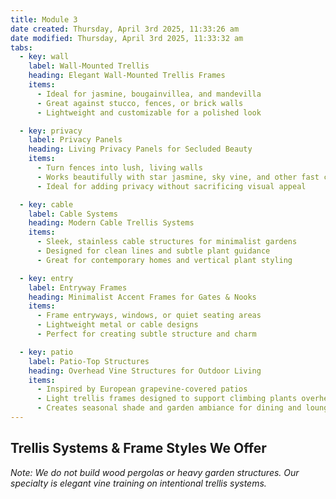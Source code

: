 ```yaml
---
title: Module 3
date created: Thursday, April 3rd 2025, 11:33:26 am
date modified: Thursday, April 3rd 2025, 11:33:32 am
tabs:
  - key: wall
    label: Wall-Mounted Trellis
    heading: Elegant Wall-Mounted Trellis Frames
    items:
      - Ideal for jasmine, bougainvillea, and mandevilla
      - Great against stucco, fences, or brick walls
      - Lightweight and customizable for a polished look

  - key: privacy
    label: Privacy Panels
    heading: Living Privacy Panels for Secluded Beauty
    items:
      - Turn fences into lush, living walls
      - Works beautifully with star jasmine, sky vine, and other fast climbers
      - Ideal for adding privacy without sacrificing visual appeal

  - key: cable
    label: Cable Systems
    heading: Modern Cable Trellis Systems
    items:
      - Sleek, stainless cable structures for minimalist gardens
      - Designed for clean lines and subtle plant guidance
      - Great for contemporary homes and vertical plant styling

  - key: entry
    label: Entryway Frames
    heading: Minimalist Accent Frames for Gates & Nooks
    items:
      - Frame entryways, windows, or quiet seating areas
      - Lightweight metal or cable designs
      - Perfect for creating subtle structure and charm

  - key: patio
    label: Patio-Top Structures
    heading: Overhead Vine Structures for Outdoor Living
    items:
      - Inspired by European grapevine-covered patios
      - Light trellis frames designed to support climbing plants overhead
      - Creates seasonal shade and garden ambiance for dining and lounging
---
```


## Trellis Systems & Frame Styles We Offer

_Note: We do not build wood pergolas or heavy garden structures. Our specialty is elegant vine training on intentional trellis systems._